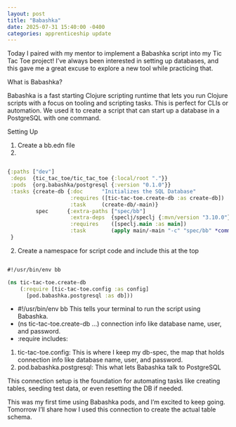 ```yaml
---
layout: post
title: "Babashka"
date: 2025-07-31 15:40:00 -0400
categories: apprenticeship update
---
```


Today I paired with my mentor to implement a Babashka script into my Tic Tac
Toe project! I’ve always been interested in setting up databases, and this gave
me a great excuse to explore a new tool while practicing that.

What is Babashka?

Babashka is a fast starting Clojure scripting runtime that lets you run Clojure
scripts with a focus on tooling and scripting tasks. This is perfect for CLIs or
automation. We used it to create a script that can start up a database in a
PostgreSQL with one command.

Setting Up

1. Create a bb.edn file
2.

```clojure

{:paths ["dev"]
 :deps  {tic_tac_toe/tic_tac_toe {:local/root "."}}
 :pods  {org.babashka/postgresql {:version "0.1.0"}}
 :tasks {create-db {:doc      "Initializes the SQL Database"
                    :requires ([tic-tac-toe.create-db :as create-db])
                    :task     (create-db/-main)}
         spec      {:extra-paths ["spec/bb"]
                    :extra-deps  {speclj/speclj {:mvn/version "3.10.0"}}
                    :requires    ([speclj.main :as main])
                    :task        (apply main/-main "-c" "spec/bb" *command-line-args*)}}
 }

```

2. Create a namespace for script code and include this at the top

```clojure

#!/usr/bin/env bb

(ns tic-tac-toe.create-db
    (:require [tic-tac-toe.config :as config]
      [pod.babashka.postgresql :as db]))

```

- #!/usr/bin/env bb
  This tells your terminal to run the script using Babashka.
- (ns tic-tac-toe.create-db ...)
  connection info like database name, user, and password.
- :require includes:

1. tic-tac-toe.config: This is where I keep my db-spec, the map that holds
   connection info like database name, user, and password.
2. pod.babashka.postgresql: This what lets Babashka talk to
   PostgreSQL

This connection setup is the foundation for automating tasks like creating
tables, seeding test data, or even resetting the DB if needed.

This was my first time using Babashka pods, and I’m excited to keep going.
Tomorrow I’ll share how I used this connection to create the actual table
schema.